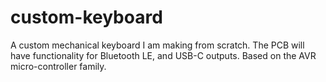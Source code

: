 # custom-keyboard
A custom mechanical keyboard I am making from scratch. The PCB will have functionality for Bluetooth LE, and USB-C outputs. Based on the AVR micro-controller family.
